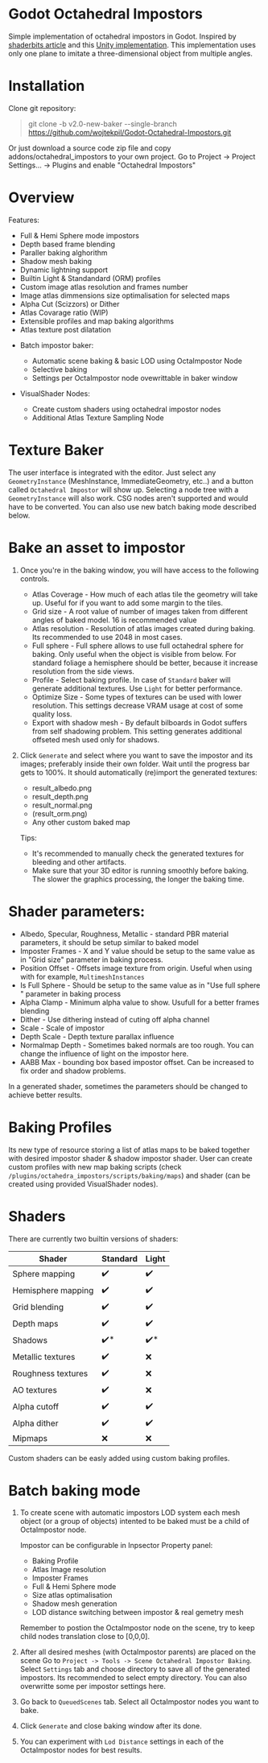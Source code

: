 
# Godot Octahedral Impostors

Simple implementation of octahedral impostors in Godot. Inspired by [shaderbits article](https://www.gdshaderbits.com/blog/octahedral-impostors) and this [Unity implementation](https://github.com/xraxra/IMP).
This implementation uses only one plane to imitate a three-dimensional object from multiple angles.

# Installation

Clone git repository:
 > git clone -b v2.0-new-baker --single-branch https://github.com/wojtekpil/Godot-Octahedral-Impostors.git

Or just download a source code zip file and copy addons/octahedral_impostors to your own project.
Go to Project -> Project Settings... -> Plugins and enable "Octahedral Impostors"

# Overview

Features:

- Full & Hemi Sphere mode impostors
- Depth based frame blending
- Paraller baking alghorithm
- Shadow mesh baking
- Dynamic lightning support
- Builtin Light & Standandard (ORM) profiles
- Custom image atlas resolution and frames number
- Image atlas dimmensions size optimalisation for selected maps
- Alpha Cut (Scizzors) or Dither
- Atlas Covarage ratio (WIP)
- Extensible profiles and map baking algorithms
- Atlas texture post dilatation


+ Batch impostor baker:
   - Automatic scene baking & basic LOD using OctaImpostor Node
   - Selective baking
   - Settings per OctaImpostor node ovewrittable in baker window


+ VisualShader Nodes:
   - Create custom shaders using octahedral impostor nodes
   - Additional Atlas Texture Sampling Node


# Texture Baker


The user interface is integrated with the editor. Just select any `GeometryInstance` (MeshInstance, ImmediateGeometry, etc..) and a button called `Octahedral Impostor` will show up. Selecting a node tree with a `GeometryInstance` will also work. CSG nodes aren't supported and would have to be converted. You can also use new batch baking mode described below.


# Bake an asset to impostor


1. Once you're in the baking window, you will have access to the following controls.

   * Atlas Coverage - How much of each atlas tile the geometry will take up. Useful for if you want to add some margin to the tiles.
   * Grid size - A root value of number of images taken from different angles of baked model. 16 is recommended value
   * Atlas resolution - Resolution of atlas images created during baking. Its recommended to use 2048 in most cases.
   * Full sphere - Full sphere allows to use full octahedral sphere for baking. Only useful when the object is visible from below. For standard foliage a hemisphere should be better, because it increase resolution from the side views.
   * Profile - Select baking profile. In case of `Standard` baker will generate additional textures. Use `Light` for better performance.
   * Optimize Size - Some types of textures can be used with lower resolution. This settings decrease VRAM usage at cost of some quality loss.
   * Export with shadow mesh - By default bilboards in Godot suffers from self shadowing problem. This setting generates additional offseted mesh used only for shadows.

2. Click `Generate` and select where you want to save the impostor and its images; preferably inside their own folder. Wait until the progress bar gets to 100%. It should automatically (re)import the generated textures:

   * result_albedo.png
   * result_depth.png
   * result_normal.png
   * (result_orm.png)
   * Any other custom baked map

   Tips:

   * It's recommended to manually check the generated textures for bleeding and other artifacts.
   * Make sure that your 3D editor is running smoothly before baking. The slower the graphics processing, the longer the baking time.


# Shader parameters:

* Albedo, Specular, Roughness, Metallic - standard PBR material parameters, it should be setup similar to baked model
* Imposter Frames - X and Y value should be setup to the same value as in "Grid size" parameter in baking process.
* Position Offset - Offsets image texture from origin. Useful when using with for example, `MultimeshInstances`
* Is Full Sphere - Should be setup to the same value as in "Use full sphere " parameter in baking process
* Alpha Clamp - Minimum alpha value to show. Usufull for a better frames blending
* Dither - Use dithering instead of cuting off alpha channel
* Scale - Scale of impostor
* Depth Scale - Depth texture parallax influence
* Normalmap Depth - Sometimes baked normals are too rough. You can change the influence of light on the impostor here.
* AABB Max - bounding box based impostor offset. Can be increased to fix order and shadow problems.

In a generated shader, sometimes the parameters should be changed to achieve better results.


# Baking Profiles

Its new type of resource storing a list of atlas maps to be baked together with
desired impostor shader & shadow impostor shader. User can create custom profiles
with new map baking scripts (check `/plugins/octahedra_impostors/scripts/baking/maps`) and shader (can be created using provided VisualShader nodes).

# Shaders

There are currently two builtin versions of shaders:

Shader       | Standard         | Light
------------ | ------------- | -------------
Sphere mapping | :heavy_check_mark:        | :heavy_check_mark:
Hemisphere mapping | :heavy_check_mark:        | :heavy_check_mark:
Grid blending  | :heavy_check_mark:        | :heavy_check_mark:
Depth maps  | :heavy_check_mark:        |   :heavy_check_mark:
Shadows  | :heavy_check_mark:*        |    :heavy_check_mark:*
Metallic textures  | :heavy_check_mark:        |   :x:
Roughness textures  | :heavy_check_mark:        |   :x:
AO textures   | :heavy_check_mark:        |   :x:
Alpha cutoff  | :heavy_check_mark:        |   :heavy_check_mark:
Alpha dither  | :heavy_check_mark:        |   :heavy_check_mark:
Mipmaps        | :x:                       | :x:


Custom shaders can be easly added using custom baking profiles.

# Batch baking mode

1. To create scene with automatic impostors LOD system each mesh object (or a group of objects) intented to be baked must be a child of OctaImpostor node.

   Impostor can be configurable in Inpsector Property panel:

   * Baking Profile
   * Atlas Image resolution
   * Imposter Frames
   * Full & Hemi Sphere mode
   * Size atlas optimalisation
   * Shadow mesh generation
   * LOD distance switching between impostor & real gemetry mesh

   Remember to postion the OctaImpostor node on the scene, try to keep child nodes translation close to [0,0,0].

2. After all desired meshes (with OctaImpostor parents) are placed on the scene Go to `Project -> Tools -> Scene Octahedral Impostor Baking`. Select `Settings` tab and choose directory to save all of the generated impostors. Its recommended to select empty directory. You can also overwritte some per impostor settings here.

3. Go back to `QueuedScenes` tab. Select all OctaImpostor nodes you want to bake.
4. Click `Generate` and close baking window after its done.
5. You can experiment with `Lod Distance` settings in each of the OctaImpostor nodes for best results.

